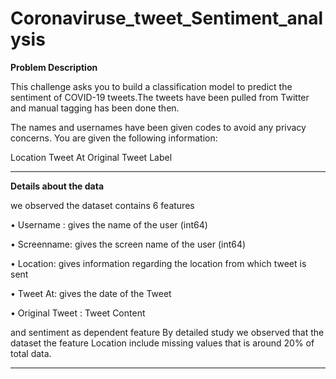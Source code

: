 # Coronaviruse_tweet_Sentiment_analysis

**Problem Description**

This challenge asks you to build a classification model to predict the sentiment of COVID-19 tweets.The tweets have been pulled from Twitter and manual tagging has been done then.

The names and usernames have been given codes to avoid any privacy concerns. You are given the following information:

Location
Tweet At
Original Tweet
Label

--------------------------------------------------------------------------------------------------------------------------------------------

**Details about the data**

we observed the dataset contains 6 features

• Username : gives the name of the user (int64)

• Screenname: gives the screen name of the user (int64)

• Location: gives information regarding the location from which tweet is sent

• Tweet At: gives the date of the Tweet

• Original Tweet : Tweet Content

and sentiment as dependent feature By detailed study we observed that the dataset the feature Location include missing values that is around 20% of total data.


--------------------------------------------------------------------------------------------------------------------------------------------------
